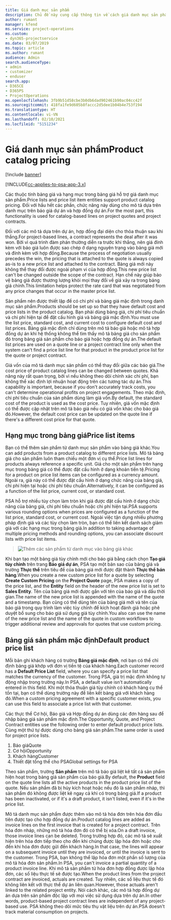 ```yaml
---
title: Giá danh mục sản phẩm
description: Chủ đề này cung cấp thông tin về cách giá danh mục sản phẩm hoạt động trong Dynamics 365 Project Service Automation (PSA).
author: rumant
manager: kfend
ms.service: project-operations
ms.custom:
- dyn365-projectservice
ms.date: 03/07/2019
ms.topic: article
ms.author: rumant
audience: Admin
search.audienceType:
- admin
- customizer
- enduser
search.app:
- D365CE
- D365PS
- ProjectOperations
ms.openlocfilehash: 3fb9b51d58cbe3b0db6dad902461b90ac04cc42f
ms.sourcegitcommit: 418fa1fe9d605b8faccc2d5dee1b04b4e753f194
ms.translationtype: HT
ms.contentlocale: vi-VN
ms.lasthandoff: 02/10/2021
ms.locfileid: "5151234"
---
```

# <a name="product-catalog-pricing"></a><span data-ttu-id="4971e-103">Giá danh mục sản phẩm</span><span class="sxs-lookup"><span data-stu-id="4971e-103">Product catalog pricing</span></span> 

[!include [banner](../includes/psa-now-project-operations.md)]

[!INCLUDE[cc-applies-to-psa-app-3.x](../includes/cc-applies-to-psa-app-3x.md)]


<span data-ttu-id="4971e-104">Các thuộc tính bảng giá và hạng mục trong bảng giá hỗ trợ giá danh mục sản phẩm.</span><span class="sxs-lookup"><span data-stu-id="4971e-104">Price lists and price list item entities support product catalog pricing.</span></span> <span data-ttu-id="4971e-105">Đối với hầu hết các phần, chức năng này dùng cho mô tả dựa trên danh mục trên báo giá dự án và hợp đồng dự án.</span><span class="sxs-lookup"><span data-stu-id="4971e-105">For the most part, this functionality is used for catalog-based lines on project quotes and project contracts.</span></span>

<span data-ttu-id="4971e-106">Đối với các mô tả dựa trên dự án, hợp đồng đại diện cho thỏa thuận sau khi thắng.</span><span class="sxs-lookup"><span data-stu-id="4971e-106">For project-based lines, a contract represents the deal after it was won.</span></span> <span data-ttu-id="4971e-107">Bởi vì quá trình đàm phán thường diễn ra trước khi thắng, nên giá đính kèm với báo giá luôn được sao chép ở dạng nguyên trạng vào bảng giá mới và đính kèm với hợp đồng.</span><span class="sxs-lookup"><span data-stu-id="4971e-107">Because the process of negotiation usually precedes the win, the pricing that is attached to the quote is always copied as-is to a new price list and attached to the contract.</span></span> <span data-ttu-id="4971e-108">Bảng giá mới này không thể thay đổi được ngoài phạm vi của hợp đồng.</span><span class="sxs-lookup"><span data-stu-id="4971e-108">This new price list can't be changed outside the scope of the contract.</span></span> <span data-ttu-id="4971e-109">Hạn chế này giúp bảo vệ bảng giá được thương lượng khỏi mọi thay đổi về giá xảy ra trong bảng giá chính.</span><span class="sxs-lookup"><span data-stu-id="4971e-109">This limitation helps protect the rate card that was negotiated from any price changes that occur in the master price list.</span></span>

<span data-ttu-id="4971e-110">Sản phẩm nên được thiết lập để có chi phí và bảng giá mặc định trong danh mục sản phẩm.</span><span class="sxs-lookup"><span data-stu-id="4971e-110">Products should be set up so that they have default cost and price lists in the product catalog.</span></span> <span data-ttu-id="4971e-111">Bạn phải dùng bảng giá, chi phí tiêu chuẩn và chi phí hiện tại để đặt cấu hình giá và bảng giá mặc định.</span><span class="sxs-lookup"><span data-stu-id="4971e-111">You must use the list price, standard cost, and current cost to configure default cost and list prices.</span></span> <span data-ttu-id="4971e-112">Bảng giá mặc định chỉ dùng trên mô tả báo giá hoặc mô tả hợp đồng dự án khi hệ thống không thể tìm thấy mô tả bảng giá cho sản phẩm đó trong bảng giá sản phẩm cho báo giá hoặc hợp đồng dự án.</span><span class="sxs-lookup"><span data-stu-id="4971e-112">The default list prices are used on a quote line or a project contract line only when the system can't find a price list line for that product in the product price list for the quote or project contract.</span></span>

<span data-ttu-id="4971e-113">Giá vốn của mô tả danh mục sản phẩm có thể thay đổi giữa các báo giá.</span><span class="sxs-lookup"><span data-stu-id="4971e-113">The cost price of product catalog lines can be changed between quotes.</span></span> <span data-ttu-id="4971e-114">Khả năng này rất quan trọng, bởi vì nếu không theo dõi chính xác chi phí, bạn không thể xác định lợi nhuận hoạt động trên các tương tác dự án.</span><span class="sxs-lookup"><span data-stu-id="4971e-114">This capability is important, because if you don't accurately track costs, you can't determine operational profits on project engagements.</span></span> <span data-ttu-id="4971e-115">Theo mặc định, chi phí tiêu chuẩn của sản phẩm dùng làm giá vốn.</span><span class="sxs-lookup"><span data-stu-id="4971e-115">By default, the standard cost of the product is used as the cost price.</span></span> <span data-ttu-id="4971e-116">Tuy nhiên, giá vốn mặc định có thể được cập nhật trên mô tả báo giá nếu có giá vốn khác cho báo giá đó.</span><span class="sxs-lookup"><span data-stu-id="4971e-116">However, the default cost price can be updated on the quote line if there's a different cost price for that quote.</span></span>

## <a name="price-list-items"></a><span data-ttu-id="4971e-117">Hạng mục trong bảng giá</span><span class="sxs-lookup"><span data-stu-id="4971e-117">Price list items</span></span>

<span data-ttu-id="4971e-118">Bạn có thể thêm sản phẩm từ danh mục sản phẩm vào bảng giá khác.</span><span class="sxs-lookup"><span data-stu-id="4971e-118">You can add products from a product catalog to different price lists.</span></span> <span data-ttu-id="4971e-119">Mô tả bảng giá cho sản phẩm luôn tham chiếu một đơn vị cụ thể.</span><span class="sxs-lookup"><span data-stu-id="4971e-119">Price list lines for products always reference a specific unit.</span></span> <span data-ttu-id="4971e-120">Giá cho một sản phẩm trên hạng mục trong bảng giá có thể được đặt cấu hình ở dạng khoản tiền tệ.</span><span class="sxs-lookup"><span data-stu-id="4971e-120">Pricing for a product on price list items can be configured as a currency amount.</span></span> <span data-ttu-id="4971e-121">Ngoài ra, giá này có thể được đặt cấu hình ở dạng chức năng của bảng giá, chi phí hiện tại hoặc chi phí tiêu chuẩn.</span><span class="sxs-lookup"><span data-stu-id="4971e-121">Alternatively, it can be configured as a function of the list price, current cost, or standard cost.</span></span>

<span data-ttu-id="4971e-122">PSA hỗ trợ nhiều tùy chọn làm tròn khi giá được đặt cấu hình ở dạng chức năng của bảng giá, chi phí tiêu chuẩn hoặc chi phí hiện tại.</span><span class="sxs-lookup"><span data-stu-id="4971e-122">PSA supports various rounding options when prices are configured as a function of the list price, standard cost, or current cost.</span></span> <span data-ttu-id="4971e-123">Ngoài việc tận dụng nhiều phương pháp định giá và các tùy chọn làm tròn, bạn có thể liên kết danh sách giảm giá với các hạng mục trong bảng giá.</span><span class="sxs-lookup"><span data-stu-id="4971e-123">In addition to taking advantage of multiple pricing methods and rounding options, you can associate discount lists with price list items.</span></span> 

> ![Thêm các sản phẩm từ danh mục vào bảng giá khác](media/basic-guide-16.png)

<span data-ttu-id="4971e-125">Khi bạn tạo một bảng giá tùy chỉnh mới cho báo giá bằng cách chọn **Tạo giá tùy chỉnh** trên trang **Báo giá dự án**, PSA tạo một bản sao của bảng giá và trường **Thực thể** trên tiêu đề của bảng giá mới được đặt thành **Thực thể bán hàng**.</span><span class="sxs-lookup"><span data-stu-id="4971e-125">When you create a new custom price list for a quote by selecting **Create Custom Pricing** on the **Project Quote** page, PSA makes a copy of the price list, and the **Entity** field on the header of the new price list is set to **Sales Entity**.</span></span> <span data-ttu-id="4971e-126">Tên của bảng giá mới được gắn với tên của báo giá và dấu thời gian.</span><span class="sxs-lookup"><span data-stu-id="4971e-126">The name of the new price list is appended with the name of the quote and a timestamp.</span></span> <span data-ttu-id="4971e-127">Bạn cũng có thể dùng tên của bảng giá mới và tên của báo giá trong quy trình làm việc tùy chỉnh để kích hoạt đánh giá hoặc phê duyệt bổ sung cho báo giá sử dụng giá tùy chỉnh.</span><span class="sxs-lookup"><span data-stu-id="4971e-127">You also can use the name of the new price list and the name of the quote in custom workflows to trigger additional review and approvals for quotes that use custom pricing.</span></span>

 
## <a name="default-product-price-list"></a><span data-ttu-id="4971e-128">Bảng giá sản phẩm mặc định</span><span class="sxs-lookup"><span data-stu-id="4971e-128">Default product price list</span></span>
<span data-ttu-id="4971e-129">Mỗi bản ghi khách hàng có trường **Bảng giá mặc định**, nơi bạn có thể chỉ định bảng giá khớp với đơn vị tiền tệ của khách hàng.</span><span class="sxs-lookup"><span data-stu-id="4971e-129">Each customer record has a **Default Price List** field, where you can specify a price list that matches the currency of the customer.</span></span> <span data-ttu-id="4971e-130">Trong PSA, giá trị mặc định không tự động nhập trong trường này.</span><span class="sxs-lookup"><span data-stu-id="4971e-130">In PSA, a default value isn't automatically entered in this field.</span></span> <span data-ttu-id="4971e-131">Khi một thỏa thuận giá tùy chỉnh có khách hàng cụ thể tồn tại, bạn có thể dùng trường này để liên kết bảng giá với khách hàng đó.</span><span class="sxs-lookup"><span data-stu-id="4971e-131">When a custom pricing agreement with a specific customer exists, you can use this field to associate a price list with that customer.</span></span>

<span data-ttu-id="4971e-132">Các thực thể Cơ hội, Báo giá và Hợp đồng dự án dùng các đơn hàng sau để nhập bảng giá sản phẩm mặc định.</span><span class="sxs-lookup"><span data-stu-id="4971e-132">The Opportunity, Quote, and Project Contract entities use the following order to enter default product price lists.</span></span> <span data-ttu-id="4971e-133">Cùng một thứ tự được dùng cho bảng giá sản phẩm.</span><span class="sxs-lookup"><span data-stu-id="4971e-133">The same order is used for project price lists.</span></span>

1.  <span data-ttu-id="4971e-134">Báo giá</span><span class="sxs-lookup"><span data-stu-id="4971e-134">Quote</span></span>
2.  <span data-ttu-id="4971e-135">Cơ hội</span><span class="sxs-lookup"><span data-stu-id="4971e-135">Opportunity</span></span>
3.  <span data-ttu-id="4971e-136">Khách hàng</span><span class="sxs-lookup"><span data-stu-id="4971e-136">Customer</span></span>
4.  <span data-ttu-id="4971e-137">Thiết đặt tổng thể cho PSA</span><span class="sxs-lookup"><span data-stu-id="4971e-137">Global settings for PSA</span></span>

<span data-ttu-id="4971e-138">Theo sản phẩm, trường **Sản phẩm** trên mô tả báo giá liệt kê tất cả sản phẩm hiện hoạt trong bảng giá sản phẩm của báo giá.</span><span class="sxs-lookup"><span data-stu-id="4971e-138">By default, the **Product** field on the quote line lists all the active products in the product price list of the quote.</span></span> <span data-ttu-id="4971e-139">Nếu sản phẩm đã bị hủy kích hoạt hoặc nếu đó là sản phẩm nháp, thì sản phẩm đó không được liệt kê ngay cả khi có trong bảng giá.</span><span class="sxs-lookup"><span data-stu-id="4971e-139">If a product has been inactivated, or if it's a draft product, it isn't listed, even if it's in the price list.</span></span> 

<span data-ttu-id="4971e-140">Mô tả danh mục sản phẩm được thêm vào mô tả hóa đơn trên hóa đơn đầu tiên được tạo cho hợp đồng dự án.</span><span class="sxs-lookup"><span data-stu-id="4971e-140">Product catalog lines are added as invoice lines on the first invoice that is created for a project contract.</span></span> <span data-ttu-id="4971e-141">Trên hóa đơn nháp, những mô tả hóa đơn đó có thể bị xóa.</span><span class="sxs-lookup"><span data-stu-id="4971e-141">On a draft invoice, those invoice lines can be deleted.</span></span> <span data-ttu-id="4971e-142">Trong trường hợp đó, các mô tả sẽ xuất hiện trên hóa đơn tiếp theo cho đến khi chúng được lập hóa đơn hoặc cho đến khi hóa đơn được gửi đến khách hàng.</span><span class="sxs-lookup"><span data-stu-id="4971e-142">In that case, the lines will appear on a subsequent invoice until they are invoiced, or until the invoice is sent to the customer.</span></span> <span data-ttu-id="4971e-143">Trong PSA, bạn không thể lập hóa đơn một phần số lượng của mô tả hóa đơn sản phẩm.</span><span class="sxs-lookup"><span data-stu-id="4971e-143">In PSA, you can't invoice a partial quantity of a product invoice line.</span></span> <span data-ttu-id="4971e-144">Khi mô tả sản phẩm từ hóa đơn hợp đồng được lập hóa đơn, các số liệu thực tế sẽ được tạo.</span><span class="sxs-lookup"><span data-stu-id="4971e-144">When the product lines from the project contract are invoiced, actuals are created.</span></span> <span data-ttu-id="4971e-145">Tuy nhiên, các số liệu thực tế đó không liên kết với thực thể dự án liên quan.</span><span class="sxs-lookup"><span data-stu-id="4971e-145">However, those actuals aren't linked to the related project entity.</span></span> <span data-ttu-id="4971e-146">Nói cách khác, các mô tả hợp đồng dự án dựa trên sản phẩm độc lập với mọi việc sử dụng dựa trên dự án.</span><span class="sxs-lookup"><span data-stu-id="4971e-146">In other words, product-based project contract lines are independent of any project-based use.</span></span> <span data-ttu-id="4971e-147">PSA không theo dõi mức tiêu thụ vật liệu trên dự án.</span><span class="sxs-lookup"><span data-stu-id="4971e-147">PSA doesn't track material consumption on projects.</span></span>
